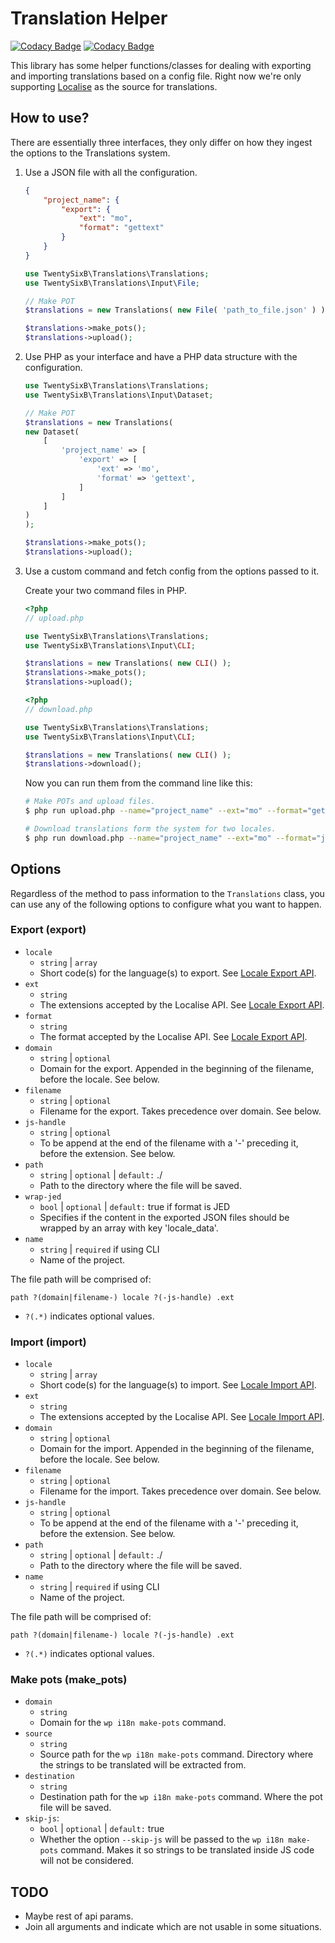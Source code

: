 # Translation Helper

[![Codacy Badge](https://app.codacy.com/project/badge/Grade/0461849a3a1b42ed85fb17dac9cb7974)](https://www.codacy.com/gh/26B/i18n-midoru/dashboard?utm_source=github.com&amp;utm_medium=referral&amp;utm_content=26B/i18n-midoru&amp;utm_campaign=Badge_Grade)
[![Codacy Badge](https://app.codacy.com/project/badge/Coverage/0461849a3a1b42ed85fb17dac9cb7974)](https://www.codacy.com/gh/26B/i18n-midoru/dashboard?utm_source=github.com&utm_medium=referral&utm_content=26B/i18n-midoru&utm_campaign=Badge_Coverage)

This library has some helper functions/classes for dealing with exporting and importing translations based on a config file. Right now we're only supporting [Localise](https://localise.biz) as the source for translations.

## How to use?

There are essentially three interfaces, they only differ on how they ingest the options to the Translations system.

1. Use a JSON file with all the configuration.

    ```json
    {
        "project_name": {
            "export": {
                "ext": "mo",
                "format": "gettext"
            }
        }
    }
    ```

    ```php
    use TwentySixB\Translations\Translations;
    use TwentySixB\Translations\Input\File;

    // Make POT 
    $translations = new Translations( new File( 'path_to_file.json' ) );

    $translations->make_pots();
    $translations->upload();
    ```

2. Use PHP as your interface and have a PHP data structure with the configuration.

    ```php
    use TwentySixB\Translations\Translations;
    use TwentySixB\Translations\Input\Dataset;

    // Make POT 
    $translations = new Translations(
    new Dataset(
        [
            'project_name' => [
                'export' => [
                    'ext' => 'mo',
                    'format' => 'gettext',
                ]
            ]
        ]
    )
    );

    $translations->make_pots();
    $translations->upload();
    ```

3. Use a custom command and fetch config from the options passed to it.

    Create your two command files in PHP.

    ```php
    <?php
    // upload.php

    use TwentySixB\Translations\Translations;
    use TwentySixB\Translations\Input\CLI;

    $translations = new Translations( new CLI() );
    $translations->make_pots();
    $translations->upload();
    ```

    ```php
    <?php
    // download.php

    use TwentySixB\Translations\Translations;
    use TwentySixB\Translations\Input\CLI;

    $translations = new Translations( new CLI() );
    $translations->download();
    ```

    Now you can run them from the command line like this:

    ```bash
    # Make POTs and upload files.
    $ php run upload.php --name="project_name" --ext="mo" --format="gettext"

    # Download translations form the system for two locales.
    $ php run download.php --name="project_name" --ext="mo" --format="jed" --locale="pt_PT" --locale="en"
    ```

## Options

Regardless of the method to pass information to the `Translations` class, you can use any of the following options to configure what you want to happen.

### Export (export)

- `locale`
  - `string` | `array`
  - Short code(s) for the language(s) to export. See [Locale Export API](https://localise.biz/api/docs/export/exportlocale).
- `ext`
  - `string`
  - The extensions accepted by the Localise API. See [Locale Export API](https://localise.biz/api/docs/export/exportlocale).
- `format`
  - `string`
  - The format accepted by the Localise API. See [Locale Export API](https://localise.biz/api/docs/export/exportlocale).
- `domain`
  - `string` | `optional`
  - Domain for the export. Appended in the beginning of the filename, before the locale. See below.
- `filename`
  - `string` | `optional`
  - Filename for the export. Takes precedence over domain. See below.
- `js-handle`
  - `string` | `optional`
  - To be append at the end of the filename with a '-' preceding it, before the extension. See below.
- `path`
  - `string` | `optional` | `default:` ./
  - Path to the directory where the file will be saved.
- `wrap-jed`
  - `bool` | `optional` | `default:` true if format is JED
  - Specifies if the content in the exported JSON files should be wrapped by an array with key 'locale_data'.
- `name`
  - `string` | `required` if using CLI
  - Name of the project.

The file path will be comprised of:

```
path ?(domain|filename-) locale ?(-js-handle) .ext
```

- `?(.*)` indicates optional values.

### Import (import)

- `locale`
  - `string` | `array`
  - Short code(s) for the language(s) to import. See [Locale Import API](https://localise.biz/api/docs/import/import).
- `ext`
  - `string`
  - The extensions accepted by the Localise API. See [Locale Import API](https://localise.biz/api/docs/import/import).
- `domain`
  - `string` | `optional`
  - Domain for the import. Appended in the beginning of the filename, before the locale. See below.
- `filename`
  - `string` | `optional`
  - Filename for the import. Takes precedence over domain. See below.
- `js-handle`
  - `string` | `optional`
  - To be append at the end of the filename with a '-' preceding it, before the extension. See below.
- `path`
  - `string` | `optional` | `default:` ./
  - Path to the directory where the file will be saved.
- `name`
  - `string` | `required` if using CLI
  - Name of the project.

The file path will be comprised of:

```
path ?(domain|filename-) locale ?(-js-handle) .ext
```

- `?(.*)` indicates optional values.

### Make pots (make_pots)

- `domain`
  - `string`
  - Domain for the `wp i18n make-pots` command.
- `source`
  - `string`
  - Source path for the `wp i18n make-pots` command. Directory where the strings to be translated will be extracted from.
- `destination`
  - `string`
  - Destination path for the `wp i18n make-pots` command. Where the pot file will be saved.
- `skip-js`:
  - `bool` | `optional` | `default:` true
  - Whether the option `--skip-js` will be passed to the `wp i18n make-pots` command. Makes it so strings to be translated inside JS code will not be considered.

## TODO

- Maybe rest of api params.
- Join all arguments and indicate which are not usable in some situations.
